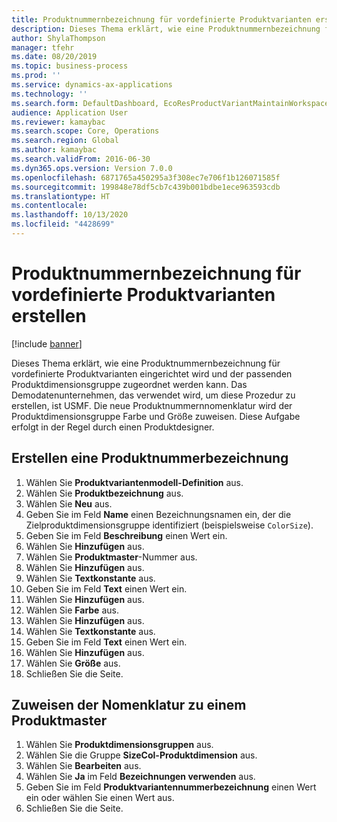 ```yaml
---
title: Produktnummernbezeichnung für vordefinierte Produktvarianten erstellen
description: Dieses Thema erklärt, wie eine Produktnummernbezeichnung für vordefinierte Produktvarianten eingerichtet wird und der passenden Produktdimensionsgruppe zugeordnet werden kann.
author: ShylaThompson
manager: tfehr
ms.date: 08/20/2019
ms.topic: business-process
ms.prod: ''
ms.service: dynamics-ax-applications
ms.technology: ''
ms.search.form: DefaultDashboard, EcoResProductVariantMaintainWorkspace, EcoResNomenclature, EcoResProductDimensionGroup
audience: Application User
ms.reviewer: kamaybac
ms.search.scope: Core, Operations
ms.search.region: Global
ms.author: kamaybac
ms.search.validFrom: 2016-06-30
ms.dyn365.ops.version: Version 7.0.0
ms.openlocfilehash: 6871765a450295a3f308ec7e706f1b126071585f
ms.sourcegitcommit: 199848e78df5cb7c439b001bdbe1ece963593cdb
ms.translationtype: HT
ms.contentlocale: 
ms.lasthandoff: 10/13/2020
ms.locfileid: "4428699"
---
```

# <a name="create-a-product-number-nomenclature-for-predefined-product-variants"></a>Produktnummernbezeichnung für vordefinierte Produktvarianten erstellen

[!include [banner](../../includes/banner.md)]

Dieses Thema erklärt, wie eine Produktnummernbezeichnung für vordefinierte Produktvarianten eingerichtet wird und der passenden Produktdimensionsgruppe zugeordnet werden kann. Das Demodatenunternehmen, das verwendet wird, um diese Prozedur zu erstellen, ist USMF. Die neue Produktnummernnomenklatur wird der Produktdimensionsgruppe Farbe und Größe zuweisen. Diese Aufgabe erfolgt in der Regel durch einen Produktdesigner.


## <a name="create-a-product-number-nomenclature"></a>Erstellen eine Produktnummerbezeichnung
1. Wählen Sie **Produktvariantenmodell-Definition** aus.
2. Wählen Sie **Produktbezeichnung** aus.
3. Wählen Sie **Neu** aus.
4. Geben Sie im Feld **Name** einen Bezeichnungsnamen ein, der die Zielproduktdimensionsgruppe identifiziert (beispielsweise `ColorSize`).
5. Geben Sie im Feld **Beschreibung** einen Wert ein.
6. Wählen Sie **Hinzufügen** aus.
7. Wählen Sie **Produktmaster**-Nummer aus.
8. Wählen Sie **Hinzufügen** aus.
9. Wählen Sie **Textkonstante** aus.
10. Geben Sie im Feld **Text** einen Wert ein.
11. Wählen Sie **Hinzufügen** aus.
12. Wählen Sie **Farbe** aus.
13. Wählen Sie **Hinzufügen** aus.
14. Wählen Sie **Textkonstante** aus.
15. Geben Sie im Feld **Text** einen Wert ein.
16. Wählen Sie **Hinzufügen** aus.
17. Wählen Sie **Größe** aus.
18. Schließen Sie die Seite.

## <a name="assign-the-nomenclature-to-a-product-master"></a>Zuweisen der Nomenklatur zu einem Produktmaster
1. Wählen Sie **Produktdimensionsgruppen** aus.
2. Wählen Sie die Gruppe **SizeCol-Produktdimension** aus.
3. Wählen Sie **Bearbeiten** aus.
4. Wählen Sie **Ja** im Feld **Bezeichnungen verwenden** aus.
5. Geben Sie im Feld **Produktvariantennummerbezeichnung** einen Wert ein oder wählen Sie einen Wert aus.
6. Schließen Sie die Seite.

